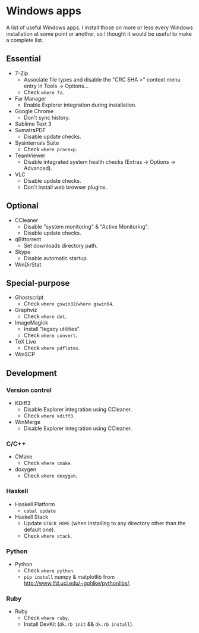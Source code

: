 Windows apps
============

A list of useful Windows apps.
I install those on more or less every Windows installation at some point or
another, so I thought it would be useful to make a complete list.

Essential
---------

* 7-Zip
    * Associate file types and disable the "CRC SHA >" context menu entry in
Tools -> Options...
    * Check `where 7z`.
* Far Manager
    * Enable Explorer integration during installation.
* Google Chrome
    * Don't sync history.
* Sublime Text 3
* SumatraPDF
    * Disable update checks.
* Sysinternals Suite
    * Check `where procexp`.
* TeamViewer
    * Disable integrated system health checks (Extras -> Options -> Advanced).
* VLC
    * Disable update checks.
    * Don't install web browser plugins.

Optional
--------

* CCleaner
    * Disable "system monitoring" & "Active Monitoring".
    * Disable update checks.
* qBittorrent
    * Set downloads directory path.
* Skype
    * Disable automatic startup.
* WinDirStat

Special-purpose
---------------

* Ghostscript
    * Check `where gswin32`/`where gswin64`.
* Graphviz
    * Check `where dot`.
* ImageMagick
    * Install "legacy utilities".
    * Check `where convert`.
* TeX Live
    * Check `where pdflatex`.
* WinSCP

Development
-----------

### Version control

* KDiff3
    * Disable Explorer integration using CCleaner.
    * Check `where kdiff3`.
* WinMerge
    * Disable Explorer integration using CCleaner.

### C/C++

* CMake
    * Check `where cmake`.
* doxygen
    * Check `where doxygen`.

### Haskell

* Haskell Platform
    * `cabal update`
* Haskell Stack
    * Update `STACK_HOME` (when installing to any directory other than the
default one).
    * Check `where stack`.

### Python

* Python
    * Check `where python`.
    * `pip install` numpy & matplotlib from
http://www.lfd.uci.edu/~gohlke/pythonlibs/.

### Ruby

* Ruby
    * Check `where ruby`.
    * Install DevKit (`dk.rb init` && `dk.rb install`).
